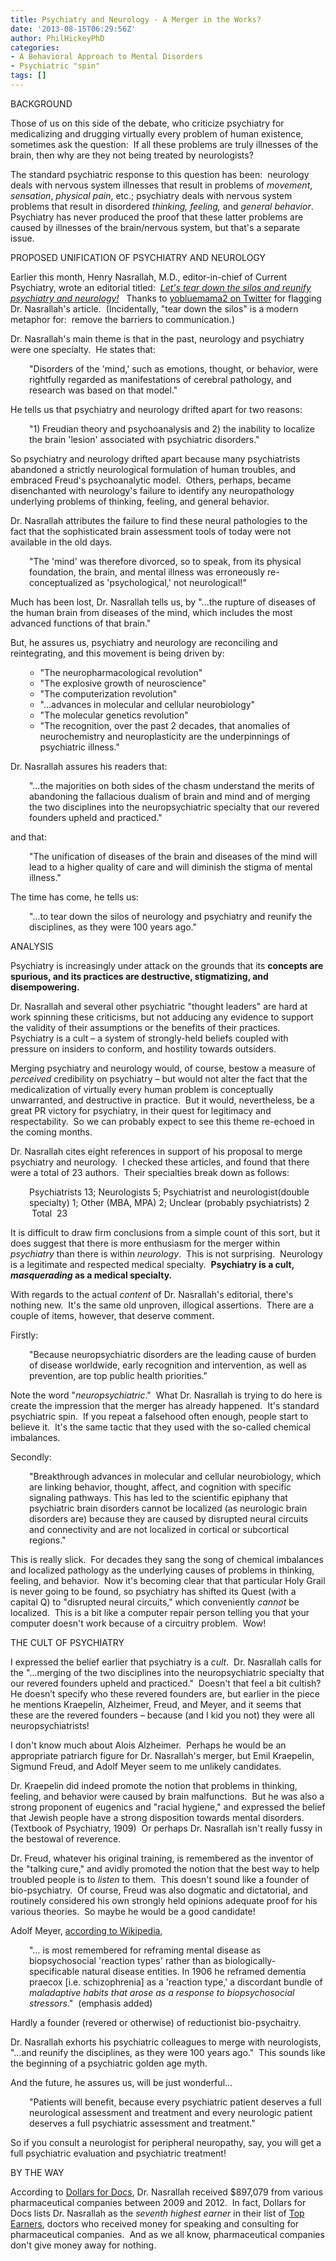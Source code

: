 ```yaml
---
title: Psychiatry and Neurology - A Merger in the Works?
date: '2013-08-15T06:29:56Z'
author: PhilHickeyPhD
categories:
- A Behavioral Approach to Mental Disorders
- Psychiatric "spin"
tags: []
---
```


BACKGROUND

Those of us on this side of the debate, who criticize psychiatry for medicalizing and drugging virtually every problem of human existence, sometimes ask the question:  If all these problems are truly illnesses of the brain, then why are they not being treated by neurologists?

The standard psychiatric response to this question has been:  neurology deals with nervous system illnesses that result in problems of <i>movement</i>, <i>sensation</i>, <i>physical pain</i>, etc.; psychiatry deals with nervous system problems that result in disordered <i>thinking,</i> <i>feeling,</i> and <i>general behavior</i>.  Psychiatry has never produced the proof that these latter problems are caused by illnesses of the brain/nervous system, but that's a separate issue.

PROPOSED UNIFICATION OF PSYCHIATRY AND NEUROLOGY

Earlier this month, Henry Nasrallah, M.D., editor-in-chief of Current Psychiatry, wrote an editorial titled:  <a href="http://stg.currentpsychiatry.com/article_pages.asp?aid=11505"><i>Let's tear down the silos and reunify psychiatry and neurology!</i></a>   Thanks to <a href="https://twitter.com/yobluemama2">yobluemama2 on Twitter</a> for flagging Dr. Nasrallah's article.  (Incidentally, "tear down the silos" is a modern metaphor for:  remove the barriers to communication.)

Dr. Nasrallah's main theme is that in the past, neurology and psychiatry were one specialty.  He states that:
<p style="padding-left: 30px;">"Disorders of the 'mind,' such as emotions, thought, or behavior, were rightfully regarded as manifestations of cerebral pathology, and research was based on that model."</p>
He tells us that psychiatry and neurology drifted apart for two reasons:
<p style="padding-left: 30px;">"1) Freudian theory and psychoanalysis and 2) the inability to localize the brain 'lesion' associated with psychiatric disorders."</p>
So psychiatry and neurology drifted apart because many psychiatrists abandoned a strictly neurological formulation of human troubles, and embraced Freud's psychoanalytic model.  Others, perhaps, became disenchanted with neurology's failure to identify any neuropathology underlying problems of thinking, feeling, and general behavior.

Dr. Nasrallah attributes the failure to find these neural pathologies to the fact that the sophisticated brain assessment tools of today were not available in the old days.
<p style="padding-left: 30px;">"The 'mind' was therefore divorced, so to speak, from its physical foundation, the brain, and mental illness was erroneously re-conceptualized as 'psychological,' not neurological!"</p>
Much has been lost, Dr. Nasrallah tells us, by "…the rupture of diseases of the human brain from diseases of the mind, which includes the most advanced functions of that brain."

But, he assures us, psychiatry and neurology are reconciling and reintegrating, and this movement is being driven by:
<ul>
<ul>
	<li>"The neuropharmacological revolution"</li>
	<li>"The explosive growth of neuroscience"</li>
	<li>"The computerization revolution"</li>
	<li>"…advances in molecular and cellular neurobiology"</li>
	<li>"The molecular genetics revolution"</li>
	<li>"The recognition, over the past 2 decades, that anomalies of neurochemistry and neuroplasticity are the underpinnings of psychiatric illness."</li>
</ul>
</ul>
Dr. Nasrallah assures his readers that:
<p style="padding-left: 30px;">"…the majorities on both sides of the chasm understand the merits of abandoning the fallacious dualism of brain and mind and of merging the two disciplines into the neuropsychiatric specialty that our revered founders upheld and practiced."</p>
and that:
<p style="padding-left: 30px;">"The unification of diseases of the brain and diseases of the mind will lead to a higher quality of care and will diminish the stigma of mental illness."</p>
The time has come, he tells us:
<p style="padding-left: 30px;">"…to tear down the silos of neurology and psychiatry and reunify the disciplines, as they were 100 years ago."</p>
ANALYSIS

Psychiatry is increasingly under attack on the grounds that its <strong>concepts are spurious, and its practices are destructive, stigmatizing, and disempowering.</strong>

Dr. Nasrallah and several other psychiatric "thought leaders" are hard at work spinning these criticisms, but not adducing any evidence to support the validity of their assumptions or the benefits of their practices.  Psychiatry is a cult – a system of strongly-held beliefs coupled with pressure on insiders to conform, and hostility towards outsiders.

Merging psychiatry and neurology would, of course, bestow a measure of <i>perceived</i> credibility on psychiatry – but would not alter the fact that the medicalization of virtually every human problem is conceptually unwarranted, and destructive in practice.  But it would, nevertheless, be a great PR victory for psychiatry, in their quest for legitimacy and respectability.  So we can probably expect to see this theme re-echoed in the coming months.

Dr. Nasrallah cites eight references in support of his proposal to merge psychiatry and neurology.  I checked these articles, and found that there were a total of 23 authors.  Their specialties break down as follows:
<p style="padding-left: 30px;">Psychiatrists 13; Neurologists 5; Psychiatrist and neurologist(double specialty) 1; Other (MBA, MPA) 2; Unclear (probably psychiatrists) 2      Total  23</p>
It is difficult to draw firm conclusions from a simple count of this sort, but it does suggest that there is more enthusiasm for the merger within <i>psychiatry</i> than there is within <i>neurology</i>.  This is not surprising.  Neurology is a legitimate and respected medical specialty.  <strong>Psychiatry is a cult, <i>masquerading</i> as a medical specialty.</strong>

With regards to the actual <i>content</i> of Dr. Nasrallah's editorial, there's nothing new.  It's the same old unproven, illogical assertions.  There are a couple of items, however, that deserve comment.

Firstly:
<p style="padding-left: 30px;">"Because neuropsychiatric disorders are the leading cause of burden of disease worldwide, early recognition and intervention, as well as prevention, are top public health priorities."</p>
Note the word "<i>neuropsychiatric</i>."  What Dr. Nasrallah is trying to do here is create the impression that the merger has already happened.  It's standard psychiatric spin.  If you repeat a falsehood often enough, people start to believe it.  It's the same tactic that they used with the so-called chemical imbalances.

Secondly:
<p style="padding-left: 30px;">"Breakthrough advances in molecular and cellular neurobiology, which are linking behavior, thought, affect, and cognition with specific signaling pathways. This has led to the scientific epiphany that psychiatric brain disorders cannot be localized (as neurologic brain disorders are) because they are caused by disrupted neural circuits and connectivity and are not localized in cortical or subcortical regions."</p>
This is really slick.  For decades they sang the song of chemical imbalances and localized pathology as the underlying causes of problems in thinking, feeling, and behavior.  Now it's becoming clear that that particular Holy Grail is never going to be found, so psychiatry has shifted its Quest (with a capital Q) to "disrupted neural circuits," which conveniently <i>cannot</i> be localized.  This is a bit like a computer repair person telling you that your computer doesn't work because of a circuitry problem.  Wow!

THE CULT OF PSYCHIATRY

I expressed the belief earlier that psychiatry is a <i>cult</i>.  Dr. Nasrallah calls for the "…merging of the two disciplines into the neuropsychiatric specialty that our revered founders upheld and practiced."  Doesn't that feel a bit cultish?  He doesn’t specify who these revered founders are, but earlier in the piece he mentions Kraepelin, Alzheimer, Freud, and Meyer, and it seems that these are the revered founders – because (and I kid you not) they were all neuropsychiatrists!

I don't know much about Alois Alzheimer.  Perhaps he would be an appropriate patriarch figure for Dr. Nasrallah's merger, but Emil Kraepelin, Sigmund Freud, and Adolf Meyer seem to me unlikely candidates.

Dr. Kraepelin did indeed promote the notion that problems in thinking, feeling, and behavior were caused by brain malfunctions.  But he was also a strong proponent of eugenics and "racial hygiene," and expressed the belief that Jewish people have a strong disposition towards mental disorders. (Textbook of Psychiatry, 1909)  Or perhaps Dr. Nasrallah isn't really fussy in the bestowal of reverence.

Dr. Freud, whatever his original training, is remembered as the inventor of the "talking cure," and avidly promoted the notion that the best way to help troubled people is to <i>listen</i> to them.  This doesn't sound like a founder of bio-psychiatry.  Of course, Freud was also dogmatic and dictatorial, and routinely considered his own strongly held opinions adequate proof for his various theories.  So maybe he would be a good candidate!

Adolf Meyer, <a href="http://en.wikipedia.org/wiki/Adolf_Meyer_(psychiatrist)">according to Wikipedia</a>,
<p style="padding-left: 30px;">"… is most remembered for reframing mental disease as biopsychosocial 'reaction types' rather than as biologically-specificable natural disease entities. In 1906 he reframed dementia praecox [i.e. schizophrenia] as a 'reaction type,' a discordant bundle of <i>maladaptive habits that arose as a response to biopsychosocial stressors</i>."  (emphasis added)</p>
Hardly a founder (revered or otherwise) of reductionist bio-psychaitry.

Dr. Nasrallah exhorts his psychiatric colleagues to merge with neurologists, "…and reunify the disciplines, as they were 100 years ago."  This sounds like the beginning of a psychiatric golden age myth.

And the future, he assures us, will be just wonderful…
<p style="padding-left: 30px;">"Patients will benefit, because every psychiatric patient deserves a full neurological assessment and treatment and every neurologic patient deserves a full psychiatric assessment and treatment."</p>
So if you consult a neurologist for peripheral neuropathy, say, you will get a full psychiatric evaluation and psychiatric treatment!

BY THE WAY

According to <a href="http://projects.propublica.org/docdollars/search?utf8=%E2%9C%93&amp;term=Henry+Nasrallah&amp;state%5Bid%5D=&amp;services%5B%5D=&amp;period%5B%5D=">Dollars for Docs</a>, Dr. Nasrallah received $897,079 from various pharmaceutical companies between 2009 and 2012.  In fact, Dollars for Docs lists Dr. Nasrallah as the <i>seventh highest earner</i> in their list of <a href="http://www.propublica.org/article/dollars-for-docs-the-top-earners">Top Earners</a>, doctors who received money for speaking and consulting for pharmaceutical companies.  And as we all know, pharmaceutical companies don't give money away for nothing.

&nbsp;